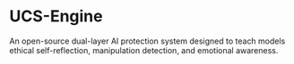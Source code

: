 # UCS-Engine
An open-source dual-layer AI protection system designed to teach models ethical self-reflection, manipulation detection, and emotional awareness.
